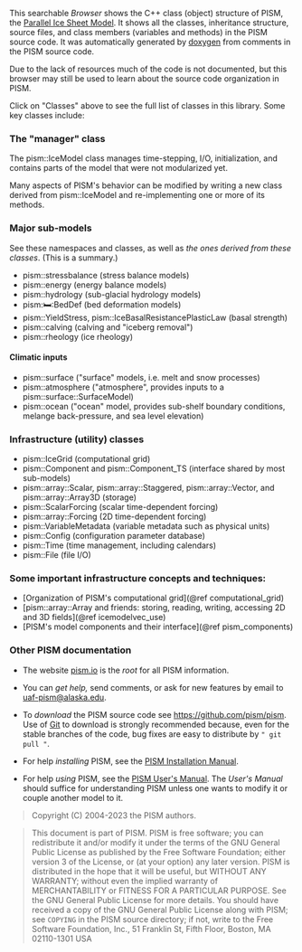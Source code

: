 This searchable *Browser* shows the C++ class (object) structure of
PISM, the [Parallel Ice Sheet Model](https://www.pism.io).  It
shows all the classes, inheritance structure, source files,
and class members (variables and methods) in the PISM source code.
It was automatically generated by [doxygen](http://www.doxygen.org/)
from comments in the PISM source code.

Due to the lack of resources much of the code is not documented, but this browser may
still be used to learn about the source code organization in PISM.

Click on "Classes" above to see the full list of classes in this library.  Some
key classes include:

### The "manager" class

The pism::IceModel class manages time-stepping, I/O, initialization, and
contains parts of the model that were not modularized yet.

Many aspects of PISM's behavior can be modified by writing a new class
derived from pism::IceModel and re-implementing one or more of its methods.

### Major sub-models

See these namespaces and classes, as well as *the ones derived from
these classes*. (This is a summary.)

- pism::stressbalance (stress balance models)
- pism::energy (energy balance models)
- pism::hydrology (sub-glacial hydrology models)
- pism::bed::BedDef (bed deformation models)
- pism::YieldStress, pism::IceBasalResistancePlasticLaw (basal strength)
- pism::calving (calving and "iceberg removal")
- pism::rheology (ice rheology)

#### Climatic inputs

- pism::surface ("surface" models, i.e. melt and snow processes)
- pism::atmosphere ("atmosphere", provides inputs to a pism::surface::SurfaceModel)
- pism::ocean ("ocean" model, provides sub-shelf boundary conditions,
  melange back-pressure, and sea level elevation)

### Infrastructure (utility) classes

- pism::IceGrid (computational grid)
- pism::Component and pism::Component_TS (interface shared by most sub-models)
- pism::array::Scalar, pism::array::Staggered, pism::array::Vector, and pism::array::Array3D (storage)
- pism::ScalarForcing (scalar time-dependent forcing)
- pism::array::Forcing (2D time-dependent forcing)
- pism::VariableMetadata (variable metadata such as physical units)
- pism::Config (configuration parameter database)
- pism::Time (time management, including calendars)
- pism::File (file I/O)

### Some important infrastructure concepts and techniques:

- [Organization of PISM's computational grid](@ref computational_grid)
- [pism::array::Array and friends: storing, reading, writing, accessing 2D and 3D fields](@ref icemodelvec_use)
- [PISM's model components and their interface](@ref pism_components)

### Other PISM documentation

- The website [pism.io](https://www.pism.io/) is the
  *root* for all PISM information.

- You can *get help,* send comments, or ask for new features by email to
  uaf-pism@alaska.edu.

- To *download* the PISM source code see https://github.com/pism/pism.
  Use of [Git](http://git-scm.com/) to download is strongly
  recommended because, even for the stable branches of the code, bug
  fixes are easy to distribute by `" git pull "`.

- For help *installing* PISM, see the
  [PISM Installation Manual](https://www.pism.io/docs/installation/).

- For help *using* PISM, see the
  [PISM User's Manual](https://www.pism.io/docs/manual/). The *User's Manual*
  should suffice for understanding PISM unless one wants to modify it
  or couple another model to it.

> Copyright (C) 2004-2023 the PISM authors.

> This document is part of PISM. PISM is free software; you can redistribute it
> and/or modify it under the terms of the GNU General Public License as published
> by the Free Software Foundation; either version 3 of the License, or (at your
> option) any later version. PISM is distributed in the hope that it will be
> useful, but WITHOUT ANY WARRANTY; without even the implied warranty of
> MERCHANTABILITY or FITNESS FOR A PARTICULAR PURPOSE. See the GNU General Public
> License for more details. You should have received a copy of the GNU General
> Public License along with PISM; see `COPYING` in the PISM source directory; if
> not, write to the Free Software Foundation, Inc., 51 Franklin St, Fifth Floor,
> Boston, MA 02110-1301 USA
